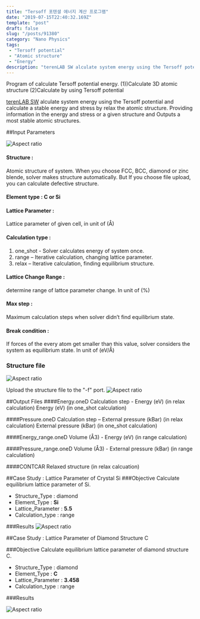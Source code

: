 ```yaml
---
title: "Tersoff 포텐셜 에너지 계산 프로그램"
date: "2019-07-15T22:40:32.169Z"
template: "post"
draft: false
slug: "/posts/91380"
category: "Nano Physics"
tags: 
 - "Tersoff potential"
 - "Atomic structure"
 - "Energy"
description: "terenLAB SW alculate system energy using the Tersoff potential and calculate a stable energy by relax the atomic structure. Providing information in the energy or a given structure and Outputs a most stable atomic structures."
---
```

Program of calculate Tersoff potential energy. (1))Calculate 3D atomic structure (2)Calculate by using Tersoff potential

[terenLAB SW](https://www.edison.re.kr/web/nano/scienceappstore/-/scienceapp/terenLAB/1-0-0/view) alculate system energy using the Tersoff potential and calculate a stable energy and stress by relax the atomic structure. Providing information in the energy and stress or a given structure and Outputs a most stable atomic structures.

##Input Parameters

![Aspect ratio](/media/POST/9138/input1.jpg)

#### Structure : 
Atomic structure of system. When you choose FCC, BCC, diamond or zinc blende, solver makes structure automatically. But If you choose file upload, you can calculate defective structure.

#### Element type :  C or Si

#### Lattice Parameter : 
Lattice parameter of given cell, in unit of (Å)

#### Calculation type : 
1.  one_shot - Solver calculates energy of system once.
2.  range – Iterative calculation, changing lattice parameter.
3.  relax – Iterative calculation, finding equilibrium structure.

#### Lattice Change Range : 
determine range of lattce parameter change. In unit of (%)

#### Max step : 
Maximum calculation steps when solver didn’t find equilibrium state. 

#### Break condition : 
If forces of the every atom get smaller than this value, solver considers the system as equilibrium state. In unit of (eV/Å)


### Structure file  

![Aspect ratio](/media/POST/9138/1.jpg)

Upload the structure file to the "-f" port. 
![Aspect ratio](/media/POST/9138/input2.jpg)



##Output Files
####Energy.oneD
Calculation step - Energy (eV) (in relax calculation) Energy (eV) (in one_shot calculation)

####Pressure.oneD
Calculation step – External pressure (kBar) (in relax calculation) External pressure (kBar) (in one_shot calculation)

####Energy_range.oneD
Volume (Å3) - Energy (eV) (in range calculation)

####Pressure_range.oneD
Volume (Å3) - External pressure (kBar) (in range calculation)

####CONTCAR
Relaxed structure (in relax calcuation)


##Case Study : Lattice Parameter of Crystal Si
###Objective
Calculate equilibrium lattice parameter of Si.

- Structure_Type : diamond
- Element_Type : **Si**
- Lattice_Parameter : **5.5**
- Calculation_type : range

###Results
![Aspect ratio](/media/POST/9138/7.jpg)

##Case Study : Lattice Parameter of Diamond Structure C

###Objective
Calculate equilibrium lattice parameter of diamond structure C.

- Structure_Type : diamond
- Element_Type : **C**
- Lattice_Parameter : **3.458**
- Calculation_type : range

###Results

![Aspect ratio](/media/POST/9138/9.jpg)
